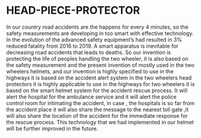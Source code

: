 # HEAD-PIECE-PROTECTOR
 In our country road accidents are the happens for every 4 minutes, so the safety measurements are developing in too smart with effective technology. In the evolution of the advanced safety equipment’s had resulted in 3% reduced fatality from 2016 to 2019. A smart apparatus is inevitable for decreasing road accidents that leads to deaths. So our invention is protecting the life of peoples handling the two wheeler, it is also based on the safety measurement and the present invention of mostly used in the two wheelers helmets, and our invention is highly specified to use in the highways it is based on the accident alert system in the two wheelers head protectors it is highly applicable to use in the highways for two wheelers it is based on the smart helmet system for the accident rescue process. It will alert the hospital for the ambulance service and it will alert the  police control room for intimating the accident, in case , the hospitals is so far from the accident place it will also share the message to the nearest toll gate ,it will also share the location of the accident for the immediate response for the rescue process. This technology that we had implemented in our helmet will be further improved in the future. 
